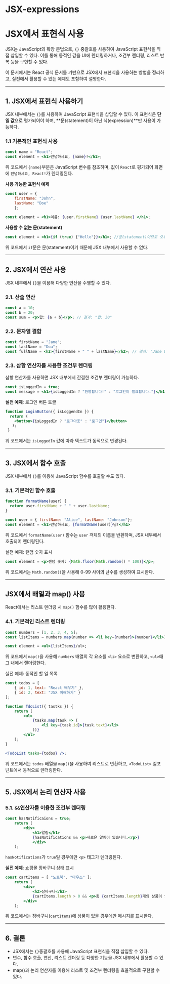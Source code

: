 # JSX-expressions

# JSX에서 표현식 사용

JSX는 JavaScript의 확장 문법으로, `{}` 중괄호를 사용하여 JavaScript 표현식을 직접 삽입할 수 있다. 이를 통해 동적인 값을 UI에 렌더링하거나, 조건부 렌더링, 리스트 반복 등을 구현할 수 있다.

이 문서에서는 React 공식 문서를 기반으로 JSX에서 표현식을 사용하는 방법을 정리하고, 실전에서 활용할 수 있는 예제도 포함하여 설명한다.

---

## 1. JSX에서 표현식 사용하기

JSX 내부에서는 `{}`를 사용하여 JavaScript 표현식을 삽입할 수 있다. 이 표현식은 **단일 값**으로 평가되어야 하며, **문(statement)이 아닌 식(expression)**만 사용이 가능하다.

### 1.1 기본적인 표현식 사용

```jsx
const name = "React";
const element = <h1>안녕하세요, {name}!</h1>;
```

위 코드에서 `{name}`부분은 JavaScript 변수를 참조하며, 값이 `React`로 평가되어 화면에 `안녕하세요, React!`가 렌더링된다.

**사용 가능한 표현식 예제**

```jsx
const user = {
	firstName: "John",
	lastName: "Doe"
	};
	
const element = <h1>이름: {user.firstName} {user.lastName} </h1>;
```

**사용할 수 없는 문(statement)**

```jsx
const element = <h1>{if (true) {"Hello"}}</h1>; //문(statement)이므로 오류 발생
```

위 코드에서 `if`문은 문(statement)이기 때문에 JSX 내부에서 사용할 수 없다.

---

## 2. JSX에서 연산 사용

JSX 내부에서 `{}`을 이용해 다양한 연산을 수행할 수 있다.

### 2.1. 산술 연산

```jsx
const a = 10;
const b = 20;
const sum = <p>합: {a + b}</p>; // 결과: "합: 30"
```

### 2.2. 문자열 결합

```jsx
const firstName = "Jane";
const lastName = "Doa";
const fullName = <h2>{firstName + " " + lastName}</h2>; // 결과: "Jane Doe"
```

### 2.3. 삼항 연산자를 사용한 조건부 렌더링

삼항 연산자를 사용하면 JSX 내부에서 간결한 조건부 렌더링이 가능하다.

```jsx
const isLoggedIn = true;
const message = <h1>{isLoggedIn ? "환영합니다!" : "로그인이 필요합니다."}</h1>;
```

**실전 예제**: 로그인 버튼 토글

```jsx
function LoginButton({ isLoggendIn }) {
  return (
    <button>{isLoggedIn ? "로그아웃" : "로그인"}</button>
   );
 }
```

위 코드에서는 `isLoggedIn` 값에 따라 텍스트가 동적으로 변경된다.

---

## 3. JSX에서 함수 호출

JSX 내부에서 `{}`를 이용해 JavaScript 함수를 호출할 수도 있다.

### 3.1. 기본적인 함수 호출

```jsx
function formatName(user) {
  return user.firstName + " " + user.lastName;
}

const user = { firstName: "Alice", lastName: "Johnson"};
const element = <h1>안녕하세요, {formatName(user)}님!</h1>
```

위 코드에서 `formatName(user)` 함수는 `user` 객체의 이름을 반환하며, JSX 내부에서 호출되어 렌더링된다.

실전 예제: 랜덤 숫자 표시

```jsx
const element = <p>랜덤 숫자: {Math.floor(Math.random() * 100)}</p>;
```

위 코드에서는 `Math.random()`을 사용해 0-99 사이의 난수를 생성하여 표시한다.

---

## JSX에서 배열과 map() 사용

React에서는 리스트 렌더링 시 `map()` 함수를 많이 활용한다.

### 4.1. 기본적인 리스트 렌더링

```jsx
const numbers = [1, 2, 3, 4, 5];
const listItems = numbers.map(number => <li key={number}>{number}</li>);

const element = <ul>{listItems}/ul>;
```

위 코드에서 `map()`을 사용해 `numbers` 배열의 각 요소를 `<li>` 요소로 변환하고, `<ul>`태그 내에서 렌더링한다.

실전 예제: 동적인 할 일 목록

```jsx
const todos = [
	{ id: 1, text: "React 배우기" },
	{ id: 2, text: "JSX 이해하기" }
];

function TdoList({ tastks }) {
	return (
		<ul>
			{tasks.map(task => (
				<li key={task.id}>{task.text}</li>
			))}
		</ul>
	);
}

<TodoList tasks={todos} />;
```

위 코드에서는 `todos` 배열을 `map()`을 사용하여 리스트로 변환하고, `<TodoList>` 컴포넌트에서 동적으로 렌더링한다.

---

## 5. JSX에서 논리 연산자 사용

### 5.1. `&&`연산자를 이용한 조건부 렌더링

```jsx
const hasNotificaions = true;
	return (
		<div>
			<h1>알림</h1>
			{hasNotifications && <p>새로운 알림이 있습니다.</p>}
			</div>
	);
```

`hasNotifications`가 `true`일 경우에만 `<p>` 태그가 렌더링된다.

**실전 예제**: 쇼핑몰 장바구니 상태 표시

```jsx
const cartItems = [ "노트북", "마우스" ];
	return (
		<div>
			<h2>장바구니</h2>
			{cartItems.length > 0 && <p>총 {cartItems.length}개의 상품이 있습니다.</p>}
		</div>
	);
```

위 코드에서는 장바구니(`cartItems`)에 상품이 있을 경우에만 메시지를 표시한다.

---

## 6. 결론

- JSX에서는 `{}`중괄호를 사용해 JavaScript 표현식을 직접 삽입할 수 있다.
- 변수, 함수 호출, 연산, 리스트 렌더링 등 다양한 기능을 JSX 내부에서 활용할 수 있다.
- map()과 논리 연산자를 이용해 리스트 및 조건부 렌더링을 효율적으로 구현할 수 있다.